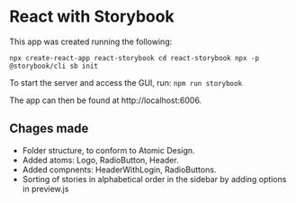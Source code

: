 # React with Storybook
This app was created running the following:

`npx create-react-app react-storybook
cd react-storybook
npx -p @storybook/cli sb init`

To start the server and access the GUI, run:
`npm run storybook`

The app can then be found at http://localhost:6006.

## Chages made

* Folder structure, to conform to Atomic Design.
* Added atoms: Logo, RadioButton, Header.
* Added compnents: HeaderWithLogin, RadioButtons.
* Sorting of stories in alphabetical order in the sidebar by adding options in preview.js

